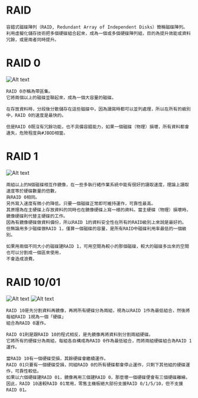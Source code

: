 # RAID
```
容錯式磁碟陣列（RAID, Redundant Array of Independent Disks）簡稱磁碟陣列。
利用虛擬化儲存技術把多個硬碟組合起來，成為一個或多個硬碟陣列組，目的為提升效能或資料冗餘，或是兩者同時提升。
```
# RAID 0
![Alt text](https://github.com/ChengHan16/Cs4high_4080E036/blob/master/image/130px-RAID_0.svg.png)
```
RAID 0亦稱為帶區集。
它將兩個以上的磁碟並聯起來，成為一個大容量的磁碟。

在存放資料時，分段後分散儲存在這些磁碟中，因為讀寫時都可以並列處理，所以在所有的級別中，RAID 0的速度是最快的。

但是RAID 0既沒有冗餘功能，也不具備容錯能力，如果一個磁碟（物理）損壞，所有資料都會遺失，危險程度與#JBOD相當。
```
# RAID 1
![Alt text](https://github.com/ChengHan16/Cs4high_4080E036/blob/master/image/130px-RAID_1.svg.png)
```
兩組以上的N個磁碟相互作鏡像，在一些多執行緒作業系統中能有很好的讀取速度，理論上讀取速度等於硬碟數量的倍數，
與RAID 0相同。
另外寫入速度有微小的降低。只要一個磁碟正常即可維持運作，可靠性最高。
其原理為在主硬碟上存放資料的同時也在鏡像硬碟上寫一樣的資料。當主硬碟（物理）損壞時，鏡像硬碟則代替主硬碟的工作。
因為有鏡像硬碟做資料備份，所以RAID 1的資料安全性在所有的RAID級別上來說是最好的。
但無論用多少磁碟做RAID 1，僅算一個磁碟的容量，是所有RAID中磁碟利用率最低的一個級別。

如果用兩個不同大小的磁碟建RAID 1，可用空間為較小的那個磁碟，較大的磁碟多出來的空間也可以分割成一個區來使用，
不會造成浪費。
```
# RAID 10/01
![Alt text](https://github.com/ChengHan16/Cs4high_4080E036/blob/master/image/220px-RAID_10.svg.png)
![Alt text](https://github.com/ChengHan16/Cs4high_4080E036/blob/master/image/RAID_01.svg.png)
```
RAID 10是先分割資料再鏡像，再將所有硬碟分為兩組，視為以RAID 1作為最低組合，然後將每組RAID 1視為一個「硬碟」
組合為RAID 0運作。

RAID 01則是跟RAID 10的程式相反，是先鏡像再將資料到分割兩組硬碟。
它將所有的硬碟分為兩組，每組各自構成為RAID 0作為最低組合，而將兩組硬碟組合為RAID 1運作。

當RAID 10有一個硬碟受損，其餘硬碟會繼續運作。
RAID 01只要有一個硬碟受損，同組RAID 0的所有硬碟都會停止運作，只剩下其他組的硬碟運作，可靠性較低。
如果以六個硬碟建RAID 01，鏡像再用三個建RAID 0，那麼壞一個硬碟便會有三個硬碟離線。
因此，RAID 10遠較RAID 01常用，零售主機板絕大部份支援RAID 0/1/5/10，但不支援RAID 01。
```
